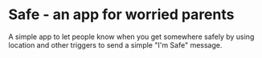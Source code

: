 # Safe - an app for worried parents

A simple app to let people know when you get somewhere safely by using location and other triggers to send a simple "I'm Safe" message.
